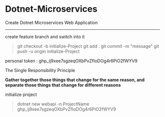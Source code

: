 # Dotnet-Microservices
Create Dotnet Microservices Web Application

---
create feature branch and switch into it

> git checkout -b initialize-Project
> git add .
> git commit -m "message"
> git push -u origin initialize-Project

personal token : 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


The Single Responsibility Principle

**Gather together those things that change for the same reason, and separate those things that change for different reasons**

initialize project

> dotnet new webapi -n ProjectName
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
